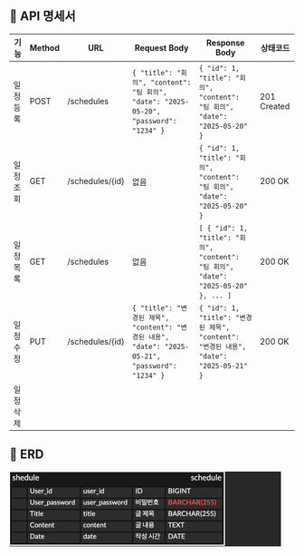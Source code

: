 ## 📌 API 명세서

| 기능     | Method | URL           | Request Body                                 | Response Body                                 | 상태코드 |
|----------|--------|---------------|----------------------------------------------|------------------------------------------------|----------|
| 일정 등록 | POST   | /schedules     | `{ "title": "회의", "content": "팀 회의", "date": "2025-05-20", "password": "1234" }` | `{ "id": 1, "title": "회의", "content": "팀 회의", "date": "2025-05-20" }` | 201 Created |
| 일정 조회 | GET    | /schedules/{id} | 없음                                           | `{ "id": 1, "title": "회의", "content": "팀 회의", "date": "2025-05-20" }` | 200 OK |
| 일정 목록 | GET    | /schedules     | 없음                                           | `[ { "id": 1, "title": "회의", "content": "팀 회의", "date": "2025-05-20" }, ... ]` | 200 OK |
| 일정 수정 | PUT    | /schedules/{id} | `{ "title": "변경된 제목", "content": "변경된 내용", "date": "2025-05-21", "password": "1234" }` | `{ "id": 1, "title": "변경된 제목", "content": "변경된 내용", "date": "2025-05-21" }` | 200 OK |
| 일정 삭제



## 📌 ERD

![ERD 이미지](schedule-erd.png)
